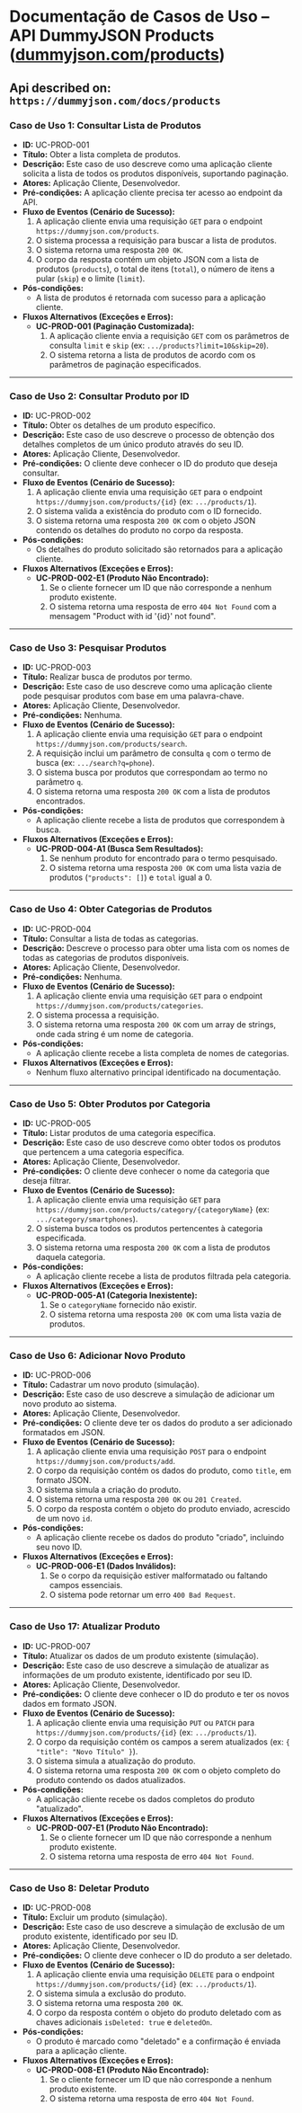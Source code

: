 # **Documentação de Casos de Uso – API DummyJSON Products ([dummyjson.com/products](https://dummyjson.com/products))**
Api described on: `https://dummyjson.com/docs/products`
---

### **Caso de Uso 1: Consultar Lista de Produtos**

* **ID:** UC-PROD-001
* **Título:** Obter a lista completa de produtos.
* **Descrição:** Este caso de uso descreve como uma aplicação cliente solicita a lista de todos os produtos disponíveis, suportando paginação.
* **Atores:** Aplicação Cliente, Desenvolvedor.
* **Pré-condições:** A aplicação cliente precisa ter acesso ao endpoint da API.
* **Fluxo de Eventos (Cenário de Sucesso):**
    1.  A aplicação cliente envia uma requisição `GET` para o endpoint `https://dummyjson.com/products`.
    2.  O sistema processa a requisição para buscar a lista de produtos.
    3.  O sistema retorna uma resposta `200 OK`.
    4.  O corpo da resposta contém um objeto JSON com a lista de produtos (`products`), o total de itens (`total`), o número de itens a pular (`skip`) e o limite (`limit`).
* **Pós-condições:**
    * A lista de produtos é retornada com sucesso para a aplicação cliente.
* **Fluxos Alternativos (Exceções e Erros):**
    * **UC-PROD-001 (Paginação Customizada):**
        1.  A aplicação cliente envia a requisição `GET` com os parâmetros de consulta `limit` e `skip` (ex: `.../products?limit=10&skip=20`).
        2.  O sistema retorna a lista de produtos de acordo com os parâmetros de paginação especificados.

---

### **Caso de Uso 2: Consultar Produto por ID**

* **ID:** UC-PROD-002
* **Título:** Obter os detalhes de um produto específico.
* **Descrição:** Este caso de uso descreve o processo de obtenção dos detalhes completos de um único produto através do seu ID.
* **Atores:** Aplicação Cliente, Desenvolvedor.
* **Pré-condições:** O cliente deve conhecer o ID do produto que deseja consultar.
* **Fluxo de Eventos (Cenário de Sucesso):**
    1.  A aplicação cliente envia uma requisição `GET` para o endpoint `https://dummyjson.com/products/{id}` (ex: `.../products/1`).
    2.  O sistema valida a existência do produto com o ID fornecido.
    3.  O sistema retorna uma resposta `200 OK` com o objeto JSON contendo os detalhes do produto no corpo da resposta.
* **Pós-condições:**
    * Os detalhes do produto solicitado são retornados para a aplicação cliente.
* **Fluxos Alternativos (Exceções e Erros):**
    * **UC-PROD-002-E1 (Produto Não Encontrado):**
        1.  Se o cliente fornecer um ID que não corresponde a nenhum produto existente.
        2.  O sistema retorna uma resposta de erro `404 Not Found` com a mensagem "Product with id '{id}' not found".

---

### **Caso de Uso 3: Pesquisar Produtos**

* **ID:** UC-PROD-003
* **Título:** Realizar busca de produtos por termo.
* **Descrição:** Este caso de uso descreve como uma aplicação cliente pode pesquisar produtos com base em uma palavra-chave.
* **Atores:** Aplicação Cliente, Desenvolvedor.
* **Pré-condições:** Nenhuma.
* **Fluxo de Eventos (Cenário de Sucesso):**
    1.  A aplicação cliente envia uma requisição `GET` para o endpoint `https://dummyjson.com/products/search`.
    2.  A requisição inclui um parâmetro de consulta `q` com o termo de busca (ex: `.../search?q=phone`).
    3.  O sistema busca por produtos que correspondam ao termo no parâmetro `q`.
    4.  O sistema retorna uma resposta `200 OK` com a lista de produtos encontrados.
* **Pós-condições:**
    * A aplicação cliente recebe a lista de produtos que correspondem à busca.
* **Fluxos Alternativos (Exceções e Erros):**
    * **UC-PROD-004-A1 (Busca Sem Resultados):**
        1.  Se nenhum produto for encontrado para o termo pesquisado.
        2.  O sistema retorna uma resposta `200 OK` com uma lista vazia de produtos (`"products": []`) e `total` igual a 0.

---

### **Caso de Uso 4: Obter Categorias de Produtos**

* **ID:** UC-PROD-004
* **Título:** Consultar a lista de todas as categorias.
* **Descrição:** Descreve o processo para obter uma lista com os nomes de todas as categorias de produtos disponíveis.
* **Atores:** Aplicação Cliente, Desenvolvedor.
* **Pré-condições:** Nenhuma.
* **Fluxo de Eventos (Cenário de Sucesso):**
    1.  A aplicação cliente envia uma requisição `GET` para o endpoint `https://dummyjson.com/products/categories`.
    2.  O sistema processa a requisição.
    3.  O sistema retorna uma resposta `200 OK` com um array de strings, onde cada string é um nome de categoria.
* **Pós-condições:**
    * A aplicação cliente recebe a lista completa de nomes de categorias.
* **Fluxos Alternativos (Exceções e Erros):**
    * Nenhum fluxo alternativo principal identificado na documentação.

---

### **Caso de Uso 5: Obter Produtos por Categoria**

* **ID:** UC-PROD-005
* **Título:** Listar produtos de uma categoria específica.
* **Descrição:** Este caso de uso descreve como obter todos os produtos que pertencem a uma categoria específica.
* **Atores:** Aplicação Cliente, Desenvolvedor.
* **Pré-condições:** O cliente deve conhecer o nome da categoria que deseja filtrar.
* **Fluxo de Eventos (Cenário de Sucesso):**
    1.  A aplicação cliente envia uma requisição `GET` para `https://dummyjson.com/products/category/{categoryName}` (ex: `.../category/smartphones`).
    2.  O sistema busca todos os produtos pertencentes à categoria especificada.
    3.  O sistema retorna uma resposta `200 OK` com a lista de produtos daquela categoria.
* **Pós-condições:**
    * A aplicação cliente recebe a lista de produtos filtrada pela categoria.
* **Fluxos Alternativos (Exceções e Erros):**
    * **UC-PROD-005-A1 (Categoria Inexistente):**
        1.  Se o `categoryName` fornecido não existir.
        2.  O sistema retorna uma resposta `200 OK` com uma lista vazia de produtos.

---

### **Caso de Uso 6: Adicionar Novo Produto**

* **ID:** UC-PROD-006
* **Título:** Cadastrar um novo produto (simulação).
* **Descrição:** Este caso de uso descreve a simulação de adicionar um novo produto ao sistema.
* **Atores:** Aplicação Cliente, Desenvolvedor.
* **Pré-condições:** O cliente deve ter os dados do produto a ser adicionado formatados em JSON.
* **Fluxo de Eventos (Cenário de Sucesso):**
    1.  A aplicação cliente envia uma requisição `POST` para o endpoint `https://dummyjson.com/products/add`.
    2.  O corpo da requisição contém os dados do produto, como `title`, em formato JSON.
    3.  O sistema simula a criação do produto.
    4.  O sistema retorna uma resposta `200 OK` ou `201 Created`.
    5.  O corpo da resposta contém o objeto do produto enviado, acrescido de um novo `id`.
* **Pós-condições:**
    * A aplicação cliente recebe os dados do produto "criado", incluindo seu novo ID.
* **Fluxos Alternativos (Exceções e Erros):**
    * **UC-PROD-006-E1 (Dados Inválidos):**
        1.  Se o corpo da requisição estiver malformatado ou faltando campos essenciais.
        2.  O sistema pode retornar um erro `400 Bad Request`.

---

### **Caso de Uso 17: Atualizar Produto**

* **ID:** UC-PROD-007
* **Título:** Atualizar os dados de um produto existente (simulação).
* **Descrição:** Este caso de uso descreve a simulação de atualizar as informações de um produto existente, identificado por seu ID.
* **Atores:** Aplicação Cliente, Desenvolvedor.
* **Pré-condições:** O cliente deve conhecer o ID do produto e ter os novos dados em formato JSON.
* **Fluxo de Eventos (Cenário de Sucesso):**
    1.  A aplicação cliente envia uma requisição `PUT` ou `PATCH` para `https://dummyjson.com/products/{id}` (ex: `.../products/1`).
    2.  O corpo da requisição contém os campos a serem atualizados (ex: `{ "title": "Novo Título" }`).
    3.  O sistema simula a atualização do produto.
    4.  O sistema retorna uma resposta `200 OK` com o objeto completo do produto contendo os dados atualizados.
* **Pós-condições:**
    * A aplicação cliente recebe os dados completos do produto "atualizado".
* **Fluxos Alternativos (Exceções e Erros):**
    * **UC-PROD-007-E1 (Produto Não Encontrado):**
        1.  Se o cliente fornecer um ID que não corresponde a nenhum produto existente.
        2.  O sistema retorna uma resposta de erro `404 Not Found`.

---

### **Caso de Uso 8: Deletar Produto**

* **ID:** UC-PROD-008
* **Título:** Excluir um produto (simulação).
* **Descrição:** Este caso de uso descreve a simulação de exclusão de um produto existente, identificado por seu ID.
* **Atores:** Aplicação Cliente, Desenvolvedor.
* **Pré-condições:** O cliente deve conhecer o ID do produto a ser deletado.
* **Fluxo de Eventos (Cenário de Sucesso):**
    1.  A aplicação cliente envia uma requisição `DELETE` para o endpoint `https://dummyjson.com/products/{id}` (ex: `.../products/1`).
    2.  O sistema simula a exclusão do produto.
    3.  O sistema retorna uma resposta `200 OK`.
    4.  O corpo da resposta contém o objeto do produto deletado com as chaves adicionais `isDeleted: true` e `deletedOn`.
* **Pós-condições:**
    * O produto é marcado como "deletado" e a confirmação é enviada para a aplicação cliente.
* **Fluxos Alternativos (Exceções e Erros):**
    * **UC-PROD-008-E1 (Produto Não Encontrado):**
        1.  Se o cliente fornecer um ID que não corresponde a nenhum produto existente.
        2.  O sistema retorna uma resposta de erro `404 Not Found`.